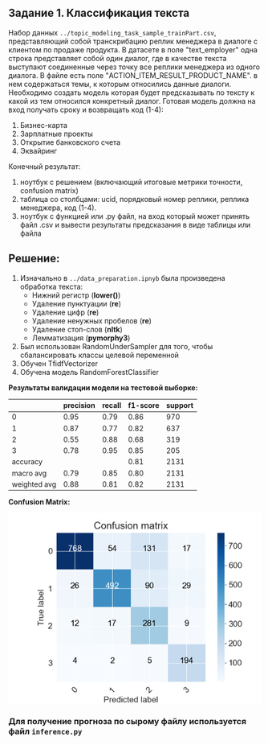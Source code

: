 ## Задание 1. Классификация текста

Набор данных ```../topic_modeling_task_sample_trainPart.csv```, представляющий собой транскрибацию реплик менеджера в диалоге с клиентом по продаже продукта. В датасете в поле "text_employer" одна строка представляет собой один диалог, где в качестве текста выступают соединенные через точку все реплики менеджера из одного диалога.
В файле есть поле "ACTION_ITEM_RESULT_PRODUCT_NAME". в нем содержаться темы, к которым относились данные диалоги.
Необходимо создать модель которая будет предсказывать по тексту к какой из тем относился конкретный диалог. Готовая модель должна на вход получать сроку и возвращать код (1-4):
1. Бизнес-карта
2. Зарплатные проекты
3. Открытие банковского счета
4. Эквайринг

Конечный результат:
1. ноутбук с решением (включающий итоговые метрики точности, confusion matrix)
2. таблица со столбцами: ucid, порядковый номер реплики, реплика менеджера, код (1-4).
3. ноутбук с функцией или .py файл, на вход который может принять файл .csv и вывести результаты предсказания в виде таблицы или файла

## Решение:
1) Изначально в ```../data_preparation.ipnyb``` была произведена обработка текста:
    - Нижний регистр (**lower()**)
    - Удаление пунктуации (**re**)
    - Удаление цифр (**re**)
    - Удаление ненужных пробелов (**re**)
    - Удаление стоп-слов (**nltk**)
    - Лемматизация (**pymorphy3**)
2) Был использован RandomUnderSampler для того, чтобы сбалансировать классы целевой переменной
3) Обучен TfidfVectorizer
4) Обучена модель RandomForestClassifier

**Результаты валидации модели на тестовой выборке:**

|              | precision | recall | f1-score | support |
| ------------ | --------- | ------ | -------- | ------- |
| 0            | 0.95      | 0.79   | 0.86     | 970    |
| 1            | 0.87      | 0.77   | 0.82     | 637    |
| 2            | 0.55      | 0.88   | 0.68     | 319    |
| 3            | 0.78      | 0.95   | 0.85     | 205     |
| accuracy     |           |        | 0.81     | 2131    |
| macro avg    | 0.79      | 0.85   | 0.80     | 2131    |
| weighted avg | 0.88      | 0.81   | 0.82     | 2131    |

**Confusion Matrix:**

![plot](./c_matrix.png)

### Для получение прогноза по сырому файлу используется файл ```inference.py```
